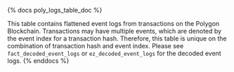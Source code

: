 {% docs poly_logs_table_doc %}

This table contains flattened event logs from transactions on the Polygon Blockchain. Transactions may have multiple events, which are denoted by the event index for a transaction hash. Therefore, this table is unique on the combination of transaction hash and event index. Please see `fact_decoded_event_logs` or `ez_decoded_event_logs` for the decoded event logs.
{% enddocs %}